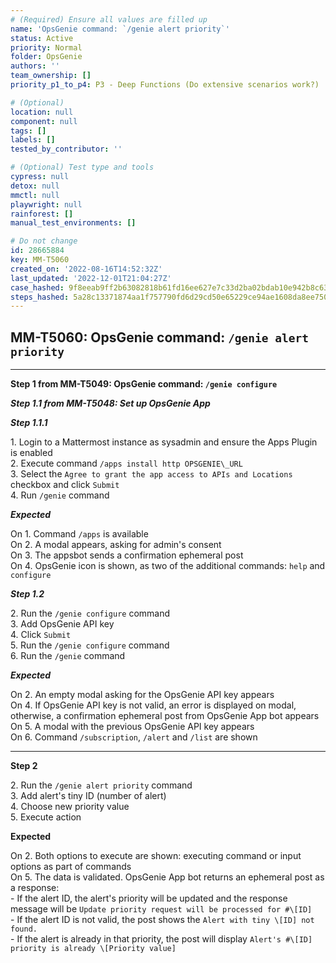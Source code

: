 ```yaml
---
# (Required) Ensure all values are filled up
name: 'OpsGenie command: `/genie alert priority`'
status: Active
priority: Normal
folder: OpsGenie
authors: ''
team_ownership: []
priority_p1_to_p4: P3 - Deep Functions (Do extensive scenarios work?)

# (Optional)
location: null
component: null
tags: []
labels: []
tested_by_contributor: ''

# (Optional) Test type and tools
cypress: null
detox: null
mmctl: null
playwright: null
rainforest: []
manual_test_environments: []

# Do not change
id: 28665884
key: MM-T5060
created_on: '2022-08-16T14:52:32Z'
last_updated: '2022-12-01T21:04:27Z'
case_hashed: 9f8eeab9ff2b63082818b61fd16ee627e7c33d2ba02bdab10e942b8c638a794037702753bac8d4df7f887d91fc922ab3
steps_hashed: 5a28c13371874aa1f757790fd6d29cd50e65229ce94ae1608da8ee7500587adc35db7a068c4ae0a5ed610582495857fc
---
```


<!-- (Auto-generated) Based on frontmatter's "key" and "name" -->

## MM-T5060: OpsGenie command: `/genie alert priority`

---

**Step 1 from MM-T5049: OpsGenie command: `/genie configure`**

<!-- (Auto-generated) Note: Steps 1.1 to 1.2 should not be updated here. Instead, modify directly to the referenced MM-T5049 test case. -->

_**Step 1.1 from MM-T5048: Set up OpsGenie App**_

<!-- (Auto-generated) Note: Step 1.1.1 should not be updated here. Instead, modify directly to the referenced MM-T5048 test case. -->

_**Step 1.1.1**_

1\. Login to a Mattermost instance as sysadmin and ensure the Apps Plugin is enabled\
2\. Execute command `/apps install http OPSGENIE\_URL`\
3\. Select the `Agree to grant the app access to APIs and Locations` checkbox and click `Submit`\
4\. Run `/genie` command

_**Expected**_

On 1. Command `/apps` is available\
On 2. A modal appears, asking for admin's consent\
On 3. The appsbot sends a confirmation ephemeral post\
On 4. OpsGenie icon is shown, as two of the additional commands: `help` and `configure`

_**Step 1.2**_

2\. Run the `/genie configure` command\
3\. Add OpsGenie API key\
4\. Click `Submit`\
5\. Run the `/genie configure` command\
6\. Run the `/genie` command

_**Expected**_

On 2. An empty modal asking for the OpsGenie API key appears\
On 4. If OpsGenie API key is not valid, an error is displayed on modal, otherwise, a confirmation ephemeral post from OpsGenie App bot appears\
On 5. A modal with the previous OpsGenie API key appears\
On 6. Command `/subscription`, `/alert` and `/list` are shown

---

**Step 2**

2\. Run the `/genie alert priority` command\
3\. Add alert's tiny ID (number of alert)\
4\. Choose new priority value\
5\. Execute action

**Expected**

On 2. Both options to execute are shown: executing command or input options as part of commands\
On 5. The data is validated. OpsGenie App bot returns an ephemeral post as a response:\
\- If the alert ID, the alert's priority will be updated and the response message will be `Update priority request will be processed for #\[ID]`\
\- If the alert ID is not valid, the post shows the `Alert with tiny \[ID] not found.`\
\- If the alert is already in that priority, the post will display `Alert's #\[ID] priority is already \[Priority value]`
